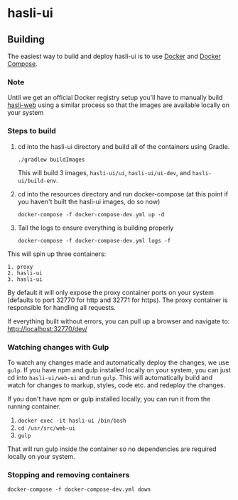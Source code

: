 # hasli-ui



## Building

The easiest way to build and deploy hasli-ui is to use [Docker](https://www.docker.com) and [Docker Compose](https://docs.docker.com/compose/).  

### Note

Until we get an official Docker registry setup you'll have to manually build [hasli-web](https://github.com/hasli-projects/hasli-web) using a similar process so that the images are available locally on your system

### Steps to build 
1. cd into the hasli-ui directory and build all of the containers using Gradle. 

    `./gradlew buildImages`
    
    This will build 3 images, `hasli-ui/ui`, `hasli-ui/ui-dev`, and `hasli-ui/build-env`.  

2. cd into the resources directory and run docker-compose (at this point if you haven't built the hasli-ui images, do so now)

    `docker-compose -f docker-compose-dev.yml up -d`
    
3. Tail the logs to ensure everything is building properly
    
    `docker-compose -f docker-compose-dev.yml logs -f`
    
This will spin up three containers:
    
    1. proxy
    2. hasli-ui
    3. hasli-ui
    
By default it will only expose the proxy container ports on your system (defaults to port 32770 for http and 32771 for https). The proxy container is responsible for handling all requests.    

 
If everything built without errors, you can pull up a browser and navigate to: [http://localhost:32770/dev/](http://localhost:32770/dev/)

### Watching changes with Gulp

To watch any changes made and automatically deploy the changes, we use `gulp`.  If you have npm and gulp installed locally on your system, you can just cd into `hasli-ui/web-ui` and run `gulp`.  This will automatically build and watch for changes to markup, styles, code etc. and redeploy the changes.

If you don't have npm or gulp installed locally, you can run it from the running container.

1. `docker exec -it hasli-ui /bin/bash`
2. `cd /usr/src/web-ui`
3. `gulp`

That will run gulp inside the container so no dependencies are required locally on your system.

### Stopping and removing containers

`docker-compose -f docker-compose-dev.yml down`
  
  
